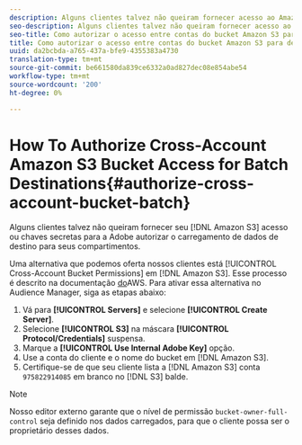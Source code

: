 ```yaml
---
description: Alguns clientes talvez não queiram fornecer acesso ao Amazon Simple Armazenamento Service (Amazon S3) ou chaves secretas à Adobe para autorizar o carregamento de dados de destino para seus baldes.
seo-description: Alguns clientes talvez não queiram fornecer acesso ao Amazon Simple Armazenamento Service (Amazon S3) ou chaves secretas à Adobe para autorizar o carregamento de dados de destino para seus baldes.
seo-title: Como autorizar o acesso entre contas do bucket Amazon S3 para destinos de lote
title: Como autorizar o acesso entre contas do bucket Amazon S3 para destinos de lote
uuid: da2bcbda-a765-437a-bfe9-4355383a4730
translation-type: tm+mt
source-git-commit: be661580da839ce6332a0ad827dec08e854abe54
workflow-type: tm+mt
source-wordcount: '200'
ht-degree: 0%

---
```



# How To Authorize Cross-Account Amazon S3 Bucket Access for Batch Destinations{#authorize-cross-account-bucket-batch}

Alguns clientes talvez não queiram fornecer seu [!DNL Amazon S3] acesso ou chaves secretas para a Adobe autorizar o carregamento de dados de destino para seus compartimentos.

Uma alternativa que podemos oferta nossos clientes está [!UICONTROL Cross-Account Bucket Permissions] em [!DNL Amazon S3]. Esse processo é descrito na documentação [do](https://docs.aws.amazon.com/AmazonS3/latest/dev/example-walkthroughs-managing-access-example2.html)AWS. Para ativar essa alternativa no Audience Manager, siga as etapas abaixo:

1. Vá para **[!UICONTROL Servers]** e selecione **[!UICONTROL Create Server]**.
1. Selecione **[!UICONTROL S3]** na máscara **[!UICONTROL Protocol/Credentials]** suspensa.
1. Marque a **[!UICONTROL Use Internal Adobe Key]** opção.
1. Use a conta do cliente e o nome do bucket em [!DNL Amazon S3].
1. Certifique-se de que seu cliente lista a [!DNL Amazon S3] conta `975822914085` em branco no [!DNL S3] balde.

>[!NOTE]
>
>Nosso editor externo garante que o nível de permissão `bucket-owner-full-control` seja definido nos dados carregados, para que o cliente possa ser o proprietário desses dados.
